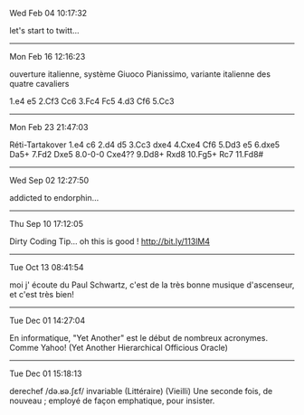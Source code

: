 Wed Feb 04 10:17:32

let's start to twitt...

----

Mon Feb 16 12:16:23

ouverture italienne, système Giuoco Pianissimo, variante italienne des quatre cavaliers

1.e4 e5 2.Cf3 Cc6 3.Fc4 Fc5 4.d3 Cf6 5.Cc3

----

Mon Feb 23 21:47:03

Réti-Tartakover
1.e4 c6 2.d4 d5 3.Cc3 dxe4 4.Cxe4 Cf6 5.Dd3 e5 6.dxe5 Da5+ 7.Fd2 Dxe5 8.0-0-0 Cxe4?? 9.Dd8+ Rxd8 10.Fg5+ Rc7 11.Fd8#

----

Wed Sep 02 12:27:50

addicted to endorphin...

----

Thu Sep 10 17:12:05

Dirty Coding Tip... oh this is good !
http://bit.ly/113lM4

----

Tue Oct 13 08:41:54

moi j' écoute du Paul Schwartz, c'est de la très bonne musique d'ascenseur, et c'est très bien!

----

Tue Dec 01 14:27:04

En informatique, "Yet Another" est le début de nombreux acronymes. Comme Yahoo! (Yet Another Hierarchical Officious Oracle)

----

Tue Dec 01 15:18:13

derechef /dǝ.ʁǝ.ʃɛf/ invariable
(Littéraire) (Vieilli) Une seconde fois, de nouveau ; employé de façon emphatique, pour insister.
